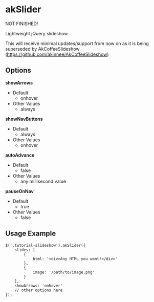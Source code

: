 akSlider
========

NOT FINISHED!

Lightweight jQuery slideshow

This will receive minimal updates/support from now on as it is being superseded by AkCoffeeSlideshow (https://github.com/akinnee/AkCoffeeSlideshow)

Options
-----

**showArrows**
* Default
	* onhover
* Other Values
	* always

**showNavButtons**
* Default
	* always
* Other Values
	* onhover

**autoAdvance**
* Default
	* false
* Other Values
	* any millisecond value

**pauseOnNav**
* Default
	* true
* Other Values
	* false

Usage Example
-----

	$('.tutorial-slideshow').akSlider({
		slides: [
			{
				html: '<div>Any HTML you want!</div>'
			},
			{
				image: '/path/to/image.png'
			}
		],
		showArrows: 'onhover'
	    // other options here
	});

